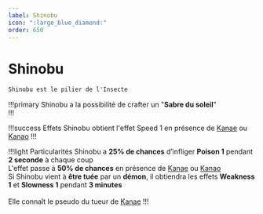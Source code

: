 ```yaml
---
label: Shinobu
icon: ":large_blue_diamond:"
order: 650
---
```


# Shinobu

```txt
Shinobu est le pilier de l'Insecte
```

!!!primary
Shinobu a la possibilité de crafter un "**Sabre du soleil**" <br>
!!!

!!!success Effets
Shinobu obtient l'effet Speed 1 en présence de [Kanae](./kanae) ou [Kanao](./kanao)
!!!

!!!light Particularités
Shinobu a **25% de chances** d’infliger **Poison 1** pendant **2 seconde** à chaque coup <br>
L'effet passe à **50% de chances** en présence de [Kanae](./kanae) ou [Kanao](./kanao)
<br>
Si Shinobu vient à **être tuée** par un **démon**, il obtiendra les effets **Weakness 1** et **Slowness 1** pendant **3 minutes** <br>
<br>
Elle connaît le pseudo du tueur de [Kanae](./kanae)
!!!
